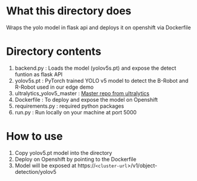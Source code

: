 # What this directory does 
Wraps the yolo model in flask api and deploys it on openshift via Dockerfile

# Directory contents
1. backend.py : Loads the model (yolov5s.pt) and expose the detect funtion as flask API  
2. yolov5s.pt : PyTorch trained YOLO v5 model to detect the B-Robot and R-Robot used in our edge demo 
3. ultralytics_yolov5_master : [Master repo from ultralytics](https://github.com/ultralytics/yolov5)  
4. Dockerfile : To deploy and expose the model on Openshift  
5. requirements.py : required python packages
6. run.py : Run locally on your machine at port 5000


# How to use
1. Copy yolov5.pt model into the directory
2. Deploy on Openshift by pointing to the Dockerfile 
3. Model will be exposed at https://`<cluster-url`>/v1/object-detection/yolov5



